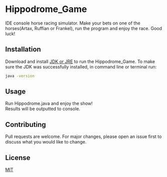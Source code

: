 # Hippodrome_Game

IDE console horse racing simulator. Make your bets on one of the horses(Artax, Ruffian or Frankel), run the program and enjoy the race. Good luck! 

## Installation

Download and install [JDK or JRE](https://www.oracle.com/technetwork/java/javase/downloads/jdk12-downloads-5295953.html) to run the Hippodrome_Game.
To make sure the JDK was successfully installed, in command line or terminal run:


```bash
java -version
```

## Usage
Run Hippodrome.java and enjoy the show!  
Results will be outputted to console.

## Contributing
Pull requests are welcome. For major changes, please open an issue first to discuss what you would like to change.


## License
[MIT](https://choosealicense.com/licenses/mit/)
